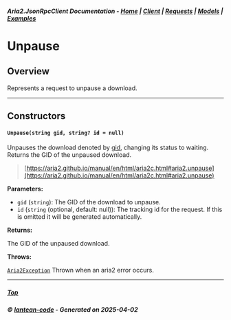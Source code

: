 ##### Aria2.JsonRpcClient Documentation  - [Home](index.md) | [Client](client.md) | [Requests](requests.md) | [Models](models.md) | [Examples](examples.md)

# Unpause

## Overview

Represents a request to unpause a download.

---

## Constructors
#### `Unpause(string gid, string? id = null)`

Unpauses the download denoted by [gid](#Unpause_string_gid__string__id___null_gid), changing its status to waiting.
Returns the GID of the unpaused download.

> [https://aria2.github.io/manual/en/html/aria2c.html#aria2.unpause](https://aria2.github.io/manual/en/html/aria2c.html#aria2.unpause)

**Parameters:**
<a id="Unpause_string_gid__string__id___null_gid"></a>
- `gid` (`string`): The GID of the download to unpause.
<a id="Unpause_string_gid__string__id___null_id"></a>
- `id` (`string` (optional, default: null)): The tracking id for the request. If this is omitted it will be generated automatically.

**Returns:**

The GID of the unpaused download.

**Throws:**

[`Aria2Exception`](Aria2Exception.md)
Thrown when an aria2 error occurs.

---




##### [Top](#top)
##### © [lantean-code](https://github.com/lantean-code) - _Generated on 2025-04-02_
